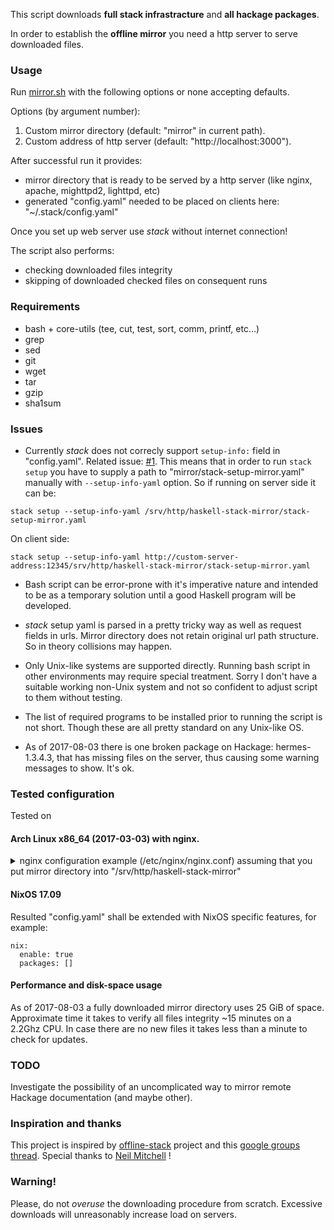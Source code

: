 This script downloads **full stack infrastracture** and **all hackage packages**.

In order to establish the **offline mirror** you need a http server to serve
downloaded files.

### Usage
Run [mirror.sh](mirror.sh)
with the following options or none accepting defaults.

Options (by argument number):

1. Custom mirror directory (default: "mirror" in current path).
2. Custom address of http server (default: "http://localhost:3000").

After successful run it provides:
* mirror directory that is ready to be served by a http server (like nginx,
apache, mighttpd2, lighttpd, etc)
* generated "config.yaml" needed to be placed on clients here:
"~/.stack/config.yaml"

Once you set up web server use *stack* without internet connection!

The script also performs:
* checking downloaded files integrity
* skipping of downloaded checked files on consequent runs

### Requirements
* bash + core-utils (tee, cut, test, sort, comm, printf, etc...)
* grep
* sed
* git
* wget
* tar
* gzip
* sha1sum

### Issues
* Currently *stack* does not correcly support `setup-info:` field in
"config.yaml". Related issue: [#1](https://github.com/AleXoundOS/haskell-stack-mirror-script/issues/1).
This means that in order to run `stack setup`
you have to supply a path to "mirror/stack-setup-mirror.yaml" manually with
`--setup-info-yaml` option. So if running on server side it can be:
```
stack setup --setup-info-yaml /srv/http/haskell-stack-mirror/stack-setup-mirror.yaml
```
On client side:
```
stack setup --setup-info-yaml http://custom-server-address:12345/srv/http/haskell-stack-mirror/stack-setup-mirror.yaml
```

* Bash script can be error-prone with it's imperative nature and intended to be
as a temporary solution until a good Haskell program will be developed.

* *stack* setup yaml is parsed in a pretty tricky way as well as request fields
in urls. Mirror directory does not retain original url path structure. So in
theory collisions may happen.

* Only Unix-like systems are supported directly. Running bash script in other
environments may require special treatment. Sorry I don't have a suitable
working non-Unix system and not so confident to adjust script to them without
testing.

* The list of required programs to be installed prior to running the script
is not short. Though these are all pretty standard on any Unix-like OS.

* As of 2017-08-03 there is one broken package on Hackage: hermes-1.3.4.3, that
has missing files on the server, thus causing some warning messages to show.
It's ok.

### Tested configuration

Tested on

#### Arch Linux x86_64 (2017-03-03) with nginx.

<details><summary>nginx configuration example (/etc/nginx/nginx.conf) assuming
that you put mirror directory into "/srv/http/haskell-stack-mirror"</summary>
```nginx
events {
    worker_connections  1024;
}
http {
    include       mime.types;
    default_type  application/octet-stream;
    sendfile        on;
    server {
        listen       3000;
        server_name  haskell-stack-mirror;
        location / {
            root /srv/http/haskell-stack-mirror;
        }
    }
}
```
</details>

#### NixOS 17.09

Resulted "config.yaml" shall be extended with NixOS specific features, for example:
```
nix:
  enable: true
  packages: []
```

#### Performance and disk-space usage

As of 2017-08-03 a fully downloaded mirror directory uses 25&nbsp;GiB of space.
Approximate time it takes to verify all files integrity ~15&nbsp;minutes on a
2.2Ghz&nbsp;CPU. In case there are no new files it takes less than a minute to
check for updates.

### TODO
Investigate the possibility of an uncomplicated way to mirror remote Hackage
documentation (and maybe other).

### Inspiration and thanks
This project is inspired by
[offline-stack](https://github.com/ndmitchell/offline-stack) project and this
[google groups thread](https://groups.google.com/forum/#!topic/haskell-stack/LHG9DSrz8k8).
Special thanks to [Neil Mitchell](https://github.com/ndmitchell) !

### Warning!
Please, do not _overuse_ the downloading procedure from scratch.
Excessive downloads will unreasonably increase load on servers.
